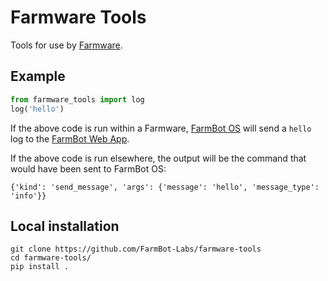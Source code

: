 # Farmware Tools
Tools for use by [Farmware](https://software.farm.bot/docs/farmware-dev).

## Example
```Python
from farmware_tools import log
log('hello')
```
If the above code is run within a Farmware,
[FarmBot OS](https://github.com/FarmBot/farmbot_os)
will send a `hello` log to the
[FarmBot Web App](https://my.farm.bot/).

If the above code is run elsewhere,
the output will be the command that would have been sent to FarmBot OS:
```
{'kind': 'send_message', 'args': {'message': 'hello', 'message_type': 'info'}}
```

## Local installation
```
git clone https://github.com/FarmBot-Labs/farmware-tools
cd farmware-tools/
pip install .
```
